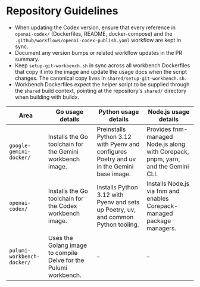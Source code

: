 # Repository Guidelines

- When updating the Codex version, ensure that every reference in `openai-codex/` (Dockerfiles, README, docker-compose) and the
  `.github/workflows/openai-codex-publish.yaml` workflow are kept in sync.
- Document any version bumps or related workflow updates in the PR summary.
- Keep `setup-git-workbench.sh` in sync across all workbench Dockerfiles that copy it into the image and update the usage docs when the script changes. The canonical copy lives in `shared/setup-git-workbench.sh`.
- Workbench Dockerfiles expect the helper script to be supplied through the `shared` build context, pointing at the repository's `shared/` directory when building with buildx.

| Area | Go usage details | Python usage details | Node.js usage details |
| --- | --- | --- | --- |
| `google-gemini-docker/` | Installs the Go toolchain for the Gemini workbench image. | Preinstalls Python 3.12 with Pyenv and configures Poetry and uv in the Gemini base image. | Provides fnm-managed Node.js along with Corepack, pnpm, yarn, and the Gemini CLI. |
| `openai-codex/` | Installs the Go toolchain for the Codex workbench image. | Installs Python 3.12 with Pyenv and sets up Poetry, uv, and common Python tooling. | Installs Node.js via fnm and enables Corepack-managed package managers. |
| `pulumi-workbench-docker/` | Uses the Golang image to compile Delve for the Pulumi workbench. | – | – |
